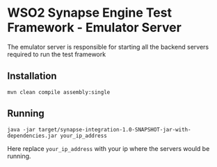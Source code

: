 # WSO2 Synapse Engine Test Framework - Emulator Server

The emulator server is responsible for starting all the backend servers required to run the test framework

## Installation

`mvn clean compile assembly:single`

## Running

`java -jar target/synapse-integration-1.0-SNAPSHOT-jar-with-dependencies.jar your_ip_address`

Here replace `your_ip_address` with your ip where the servers would be running. 